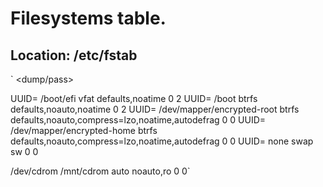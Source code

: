 # Filesystems table.
## Location: /etc/fstab

`<fs>            <mountpoint>                    <type>    <opts>                                            <dump/pass>

UUID=<uuid>     /boot/efi                       vfat      defaults,noatime                                  0     2
UUID=<uuid>     /boot                           btrfs     defaults,noauto,noatime                           0     2
UUID=<uuid>     /dev/mapper/encrypted-root      btrfs     defaults,noauto,compress=lzo,noatime,autodefrag   0     0
UUID=<uuid>     /dev/mapper/encrypted-home      btrfs     defaults,noauto,compress=lzo,noatime,autodefrag   0     0
UUID=<uuid>     none                            swap      sw                                                0     0

/dev/cdrom      /mnt/cdrom                      auto      noauto,ro                                         0     0`
